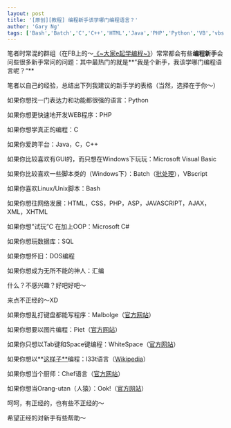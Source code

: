 ```yaml
---
layout: post
title: '[原创][教程] 编程新手该学哪门编程语言？'
author: 'Gary Ng'
tags: ['Bash','Batch','C','C++','HTML','Java','PHP','Python','VB','vbs','原创','教程','新手','编程']
---
```


笔者时常混的群组（在FB上的～[《~大家e起学编程~》](https://www.facebook.com/groups/179492442143038/)）常常都会有些**编程新手**会问些很多新手常问的问题：其中最热门的就是**”我是个新手，我该学哪门编程语言呢？“**  
  
笔者以自己的经验，总结出下列我建议的新手学的表格（当然，选择在于你～）  
  
  
  


>   
如果你想找一门表达力和功能都很强的语言：Python  
  
如果你想更快速地开发WEB程序：PHP  
  
如果你想学真正的编程：C  
  
如果你爱跨平台：Java，C，C++  
  
如果你比较喜欢有GUI的，而只想在Windows下玩玩：Microsoft Visual Basic  
  
如果你比较喜欢一些脚本类的（Windows下）：Batch（[批处理](http://garyngzhongbo.blogspot.com/2011/10/blog-post_18.html)），VBscript  
  
如果你喜欢Linux/Unix脚本：Bash  
  
如果你想往网络发展：HTML，CSS，PHP，ASP，JAVASCRIPT，AJAX，XML，XHTML  
  
如果你想”试玩”C 在加上OOP：Microsoft C#  
  
如果你想玩数据库：SQL  
  
如果你想怀旧：DOS编程  
  
如果你想成为无所不能的神人：汇编

  
  
  
什么？不感兴趣？好吧好吧～  
  
来点不正经的～XD  
  
  
  


>   
如果你想乱打键盘都能写程序：Malbolge（[官方网站](http://www.lscheffer.com/malbolge.shtml)）  
  
如果你想要以图片编程：Piet（[官方网站](http://www.dangermouse.net/esoteric/piet.html)）  
  
如果你只想以Tab键和Space键编程：WhiteSpace（[官方网站](http://compsoc.dur.ac.uk/whitespace/index.php)）  
  
如果你想以**[这样子**](https://www.google.com/webhp?hl=xx-hacker)编程：l33t语言（[Wikipedia](http://zh.wikipedia.org/zh-cn/Leet)）  
  
如果你想当个厨师：Chef语言（[官方网站](http://www.dangermouse.net/esoteric/chef.html)）  
  
如果你想当Orang-utan（人猿）：Ook!（[官方网站](http://www.dangermouse.net/esoteric/ook.html)）

  
  
  
呵呵，有正经的，也有些不正经的～  
  
希望正经的对新手有些帮助～
